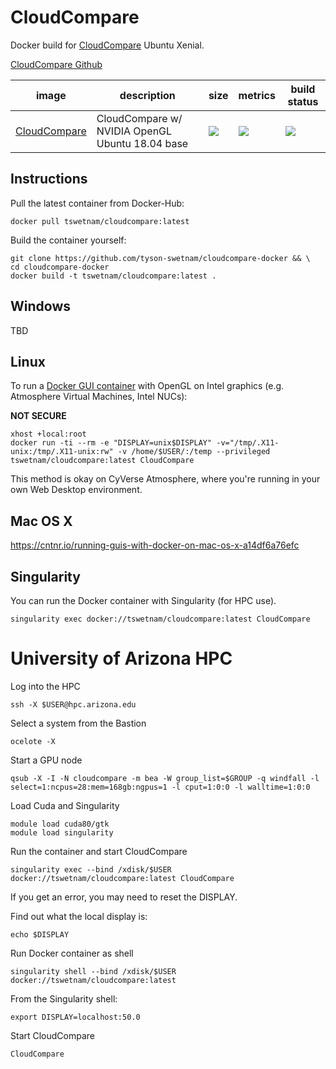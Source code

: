 # CloudCompare

Docker build for [CloudCompare](https://www.danielgm.net/cc/) Ubuntu Xenial.

[CloudCompare Github](https://github.com/cloudcompare/cloudcompare)

image            | description                               | size   | metrics | build status 
---------------- | ----------------------------------------- | ------ | ------- | --------------
[CloudCompare](https://hub.docker.com/r/tswetnam/cloudcompare) | CloudCompare w/ NVIDIA OpenGL Ubuntu 18.04 base | [![](https://images.microbadger.com/badges/image/tswetnam/cloudcompare.svg)](https://microbadger.com/images/tswetnam/cloudcompare) | [![](https://img.shields.io/docker/pulls/tswetnam/cloudcompare.svg)](https://hub.docker.com/r/tswetnam/cloudcompare)  |  [![](https://img.shields.io/docker/automated/tswetnam/cloudcompare.svg)](https://hub.docker.com/r/tswetnam/cloudcompare/builds)


## Instructions

Pull the latest container from Docker-Hub:

```
docker pull tswetnam/cloudcompare:latest
```

Build the container yourself:

```
git clone https://github.com/tyson-swetnam/cloudcompare-docker && \
cd cloudcompare-docker
docker build -t tswetnam/cloudcompare:latest .
```

## Windows

TBD

## Linux

To run a [Docker GUI container](http://wiki.ros.org/docker/Tutorials/GUI#The_simple_way) with OpenGL on Intel graphics (e.g. Atmosphere Virtual Machines, Intel NUCs):

**NOT SECURE**

```
xhost +local:root
docker run -ti --rm -e "DISPLAY=unix$DISPLAY" -v="/tmp/.X11-unix:/tmp/.X11-unix:rw" -v /home/$USER/:/temp --privileged tswetnam/cloudcompare:latest CloudCompare
```

This method is okay on CyVerse Atmosphere, where you're running in your own Web Desktop environment. 

## Mac OS X

https://cntnr.io/running-guis-with-docker-on-mac-os-x-a14df6a76efc 

## Singularity

You can run the Docker container with Singularity (for HPC use).

```
singularity exec docker://tswetnam/cloudcompare:latest CloudCompare
```

# University of Arizona HPC

Log into the HPC

```
ssh -X $USER@hpc.arizona.edu
```

Select a system from the Bastion

```
ocelote -X
```

Start a GPU node

```
qsub -X -I -N cloudcompare -m bea -W group_list=$GROUP -q windfall -l select=1:ncpus=28:mem=168gb:ngpus=1 -l cput=1:0:0 -l walltime=1:0:0
```

Load Cuda and Singularity

```
module load cuda80/gtk
module load singularity
```

Run the container and start CloudCompare

```
singularity exec --bind /xdisk/$USER docker://tswetnam/cloudcompare:latest CloudCompare
```

If you get an error, you may need to reset the DISPLAY.

Find out what the local display is:

```
echo $DISPLAY
```

Run Docker container as shell

```
singularity shell --bind /xdisk/$USER docker://tswetnam/cloudcompare:latest
```

From the Singularity shell:

```
export DISPLAY=localhost:50.0
```

Start CloudCompare

```
CloudCompare
```
